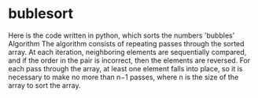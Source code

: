 # bublesort
Here is the code written in python, which sorts the numbers 'bubbles'
Algorithm
The algorithm consists of repeating passes through the sorted array. At each iteration, neighboring elements are sequentially compared, and if the order in the pair is incorrect, then the elements are reversed. For each pass through the array, at least one element falls into place, so it is necessary to make no more than n−1 passes, where n is the size of the array to sort the array.
